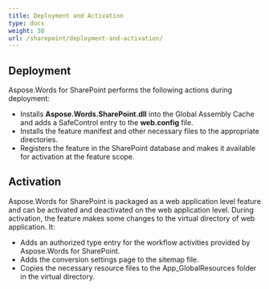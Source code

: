 ```yaml
---
title: Deployment and Activation
type: docs
weight: 30
url: /sharepoint/deployment-and-activation/
---
```


## Deployment

Aspose.Words for SharePoint performs the following actions during deployment:

- Installs **Aspose.Words.SharePoint.dll** into the Global Assembly Cache and adds a SafeControl entry to the **web.config** file.
- Installs the feature manifest and other necessary files to the appropriate directories.
- Registers the feature in the SharePoint database and makes it available for activation at the feature scope.

## Activation

Aspose.Words for SharePoint is packaged as a web application level feature and can be activated and deactivated on the web application level. During activation, the feature makes some changes to the virtual directory of web application. It:

- Adds an authorized type entry for the workflow activities provided by Aspose.Words for SharePoint.
- Adds the conversion settings page to the sitemap file.
- Copies the necessary resource files to the App_GlobalResources folder in the virtual directory.
